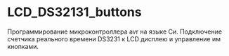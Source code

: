 # LCD_DS32131_buttons
Программирование микроконтроллера avr на языке Си. Подключение счетчика реального времени DS3231 к LCD дисплею и управление им кнопками.

